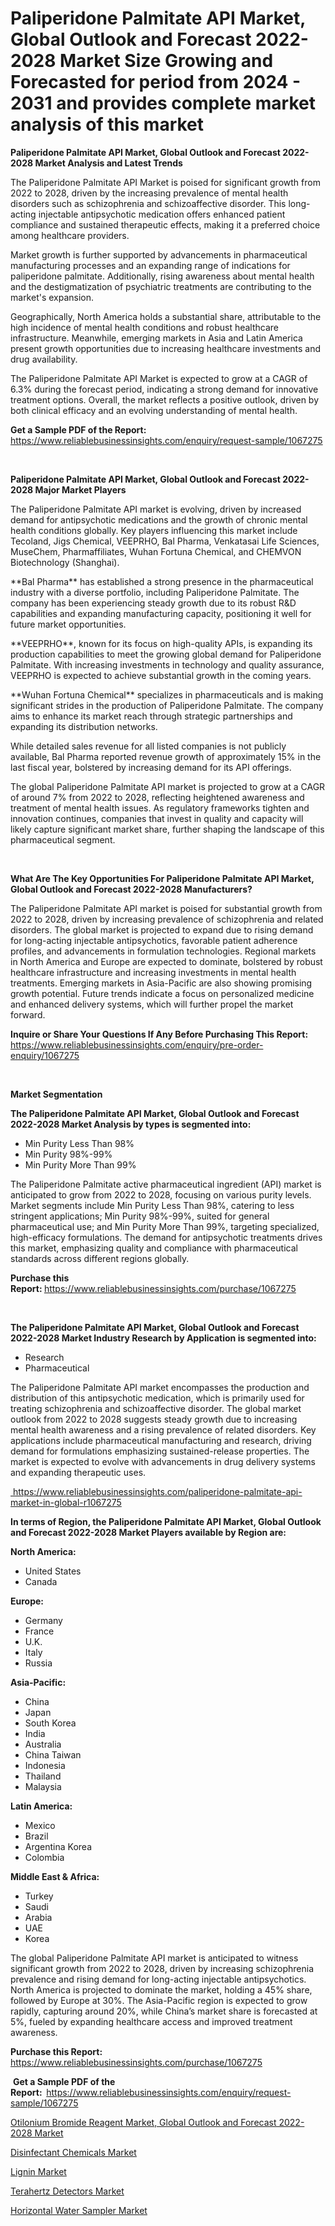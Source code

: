 <p><h1>Paliperidone Palmitate API Market, Global Outlook and Forecast 2022-2028 Market Size Growing and Forecasted for period from 2024 - 2031 and provides complete market analysis of this market</h1></p><p><strong>Paliperidone Palmitate API Market, Global Outlook and Forecast 2022-2028 Market Analysis and Latest Trends</strong></p>
<p><p>The Paliperidone Palmitate API Market is poised for significant growth from 2022 to 2028, driven by the increasing prevalence of mental health disorders such as schizophrenia and schizoaffective disorder. This long-acting injectable antipsychotic medication offers enhanced patient compliance and sustained therapeutic effects, making it a preferred choice among healthcare providers. </p><p>Market growth is further supported by advancements in pharmaceutical manufacturing processes and an expanding range of indications for paliperidone palmitate. Additionally, rising awareness about mental health and the destigmatization of psychiatric treatments are contributing to the market's expansion. </p><p>Geographically, North America holds a substantial share, attributable to the high incidence of mental health conditions and robust healthcare infrastructure. Meanwhile, emerging markets in Asia and Latin America present growth opportunities due to increasing healthcare investments and drug availability.</p><p>The Paliperidone Palmitate API Market is expected to grow at a CAGR of 6.3% during the forecast period, indicating a strong demand for innovative treatment options. Overall, the market reflects a positive outlook, driven by both clinical efficacy and an evolving understanding of mental health.</p></p>
<p><strong>Get a Sample PDF of the Report:&nbsp;</strong> <a href="https://www.reliablebusinessinsights.com/enquiry/request-sample/1067275">https://www.reliablebusinessinsights.com/enquiry/request-sample/1067275</a></p>
<p>&nbsp;</p>
<p><strong>Paliperidone Palmitate API Market, Global Outlook and Forecast 2022-2028 Major Market Players</strong></p>
<p><p>The Paliperidone Palmitate API market is evolving, driven by increased demand for antipsychotic medications and the growth of chronic mental health conditions globally. Key players influencing this market include Tecoland, Jigs Chemical, VEEPRHO, Bal Pharma, Venkatasai Life Sciences, MuseChem, Pharmaffiliates, Wuhan Fortuna Chemical, and CHEMVON Biotechnology (Shanghai).</p><p>**Bal Pharma** has established a strong presence in the pharmaceutical industry with a diverse portfolio, including Paliperidone Palmitate. The company has been experiencing steady growth due to its robust R&D capabilities and expanding manufacturing capacity, positioning it well for future market opportunities.</p><p>**VEEPRHO**, known for its focus on high-quality APIs, is expanding its production capabilities to meet the growing global demand for Paliperidone Palmitate. With increasing investments in technology and quality assurance, VEEPRHO is expected to achieve substantial growth in the coming years.</p><p>**Wuhan Fortuna Chemical** specializes in pharmaceuticals and is making significant strides in the production of Paliperidone Palmitate. The company aims to enhance its market reach through strategic partnerships and expanding its distribution networks.</p><p>While detailed sales revenue for all listed companies is not publicly available, Bal Pharma reported revenue growth of approximately 15% in the last fiscal year, bolstered by increasing demand for its API offerings.</p><p>The global Paliperidone Palmitate API market is projected to grow at a CAGR of around 7% from 2022 to 2028, reflecting heightened awareness and treatment of mental health issues. As regulatory frameworks tighten and innovation continues, companies that invest in quality and capacity will likely capture significant market share, further shaping the landscape of this pharmaceutical segment.</p></p>
<p>&nbsp;</p>
<p><strong>What Are The Key Opportunities For Paliperidone Palmitate API Market, Global Outlook and Forecast 2022-2028 Manufacturers?</strong></p>
<p><p>The Paliperidone Palmitate API market is poised for substantial growth from 2022 to 2028, driven by increasing prevalence of schizophrenia and related disorders. The global market is projected to expand due to rising demand for long-acting injectable antipsychotics, favorable patient adherence profiles, and advancements in formulation technologies. Regional markets in North America and Europe are expected to dominate, bolstered by robust healthcare infrastructure and increasing investments in mental health treatments. Emerging markets in Asia-Pacific are also showing promising growth potential. Future trends indicate a focus on personalized medicine and enhanced delivery systems, which will further propel the market forward.</p></p>
<p><strong>Inquire or Share Your Questions If Any Before Purchasing This Report:</strong> <a href="https://www.reliablebusinessinsights.com/enquiry/pre-order-enquiry/1067275">https://www.reliablebusinessinsights.com/enquiry/pre-order-enquiry/1067275</a></p>
<p>&nbsp;</p>
<p><strong>Market Segmentation</strong></p>
<p><strong>The Paliperidone Palmitate API Market, Global Outlook and Forecast 2022-2028 Market Analysis by types is segmented into:</strong></p>
<p><ul><li>Min Purity Less Than 98%</li><li>Min Purity 98%-99%</li><li>Min Purity More Than 99%</li></ul></p>
<p><p>The Paliperidone Palmitate active pharmaceutical ingredient (API) market is anticipated to grow from 2022 to 2028, focusing on various purity levels. Market segments include Min Purity Less Than 98%, catering to less stringent applications; Min Purity 98%-99%, suited for general pharmaceutical use; and Min Purity More Than 99%, targeting specialized, high-efficacy formulations. The demand for antipsychotic treatments drives this market, emphasizing quality and compliance with pharmaceutical standards across different regions globally.</p></p>
<p><strong>Purchase this Report:&nbsp;</strong><a href="https://www.reliablebusinessinsights.com/purchase/1067275">https://www.reliablebusinessinsights.com/purchase/1067275</a></p>
<p>&nbsp;</p>
<p><strong>The Paliperidone Palmitate API Market, Global Outlook and Forecast 2022-2028 Market Industry Research by Application is segmented into:</strong></p>
<p><ul><li>Research</li><li>Pharmaceutical</li></ul></p>
<p><p>The Paliperidone Palmitate API market encompasses the production and distribution of this antipsychotic medication, which is primarily used for treating schizophrenia and schizoaffective disorder. The global market outlook from 2022 to 2028 suggests steady growth due to increasing mental health awareness and a rising prevalence of related disorders. Key applications include pharmaceutical manufacturing and research, driving demand for formulations emphasizing sustained-release properties. The market is expected to evolve with advancements in drug delivery systems and expanding therapeutic uses.</p></p>
<p><a href="https://www.reliablebusinessinsights.com/paliperidone-palmitate-api-market-in-global-r1067275">&nbsp;https://www.reliablebusinessinsights.com/paliperidone-palmitate-api-market-in-global-r1067275</a></p>
<p><strong>In terms of Region, the Paliperidone Palmitate API Market, Global Outlook and Forecast 2022-2028 Market Players available by Region are:</strong></p>
<p>
    <p> <strong> North America: </strong>
        <ul>
            <li>United States</li>
            <li>Canada</li>
        </ul>
        </p> 
    <p> <strong> Europe: </strong>
        <ul>
            <li>Germany</li>
            <li>France</li>
            <li>U.K.</li>
            <li>Italy</li>
            <li>Russia</li>
        </ul>
        </p> 
    <p> <strong> Asia-Pacific: </strong>
        <ul>
            <li>China</li>
            <li>Japan</li>
            <li>South Korea</li>
            <li>India</li>
            <li>Australia</li>
            <li>China Taiwan</li>
            <li>Indonesia</li>
            <li>Thailand</li>
            <li>Malaysia</li>
        </ul>
        </p> 
    <p> <strong> Latin America: </strong>
        <ul>
            <li>Mexico</li>
            <li>Brazil</li>
            <li>Argentina Korea</li>
            <li>Colombia</li>
        </ul>
        </p> 
    <p> <strong> Middle East & Africa: </strong>
        <ul>
            <li>Turkey</li>
            <li>Saudi</li>
            <li>Arabia</li>
            <li>UAE</li>
            <li>Korea</li>
        </ul>
    </p>
    </p>
<p><p>The global Paliperidone Palmitate API market is anticipated to witness significant growth from 2022 to 2028, driven by increasing schizophrenia prevalence and rising demand for long-acting injectable antipsychotics. North America is projected to dominate the market, holding a 45% share, followed by Europe at 30%. The Asia-Pacific region is expected to grow rapidly, capturing around 20%, while China’s market share is forecasted at 5%, fueled by expanding healthcare access and improved treatment awareness.</p></p>
<p><strong>Purchase this Report: </strong><a href="https://www.reliablebusinessinsights.com/purchase/1067275">https://www.reliablebusinessinsights.com/purchase/1067275</a></p>
<p>&nbsp;<strong>Get a Sample PDF of the Report:&nbsp;&nbsp;</strong><a href="https://www.reliablebusinessinsights.com/enquiry/request-sample/1067275">https://www.reliablebusinessinsights.com/enquiry/request-sample/1067275</a></p>
<p><strong></strong></p>
<p><p><a href="https://github.com/ChristianClark406/Market-Research-Report-List-1/blob/main/otilonium-bromide-reagent-market-global-outlook-and-forecast-2022-2028-market.md">Otilonium Bromide Reagent Market, Global Outlook and Forecast 2022-2028 Market</a></p><p><a href="https://issuu.com/reportprime-2/docs/disinfectant-chemicals-market-size-_1560bd73c8e02a">Disinfectant Chemicals Market</a></p><p><a href="https://issuu.com/reportprime-2/docs/lignin-market-size-2030.pptx_f5ea6490112297">Lignin Market</a></p><p><a href="https://www.linkedin.com/pulse/future-ready-strategic-insights-global-terahertz-detectors-market-dnu1f?trackingId=ZhdIdpogTHGJ10bGIdGSnQ%3D%3D">Terahertz Detectors Market</a></p><p><a href="https://medium.com/@susanabraun1983/the-horizontal-water-sampler-market-prioritizes-cost-control-and-efficiency-enhancement-3ec71a4686b3">Horizontal Water Sampler Market</a></p></p>